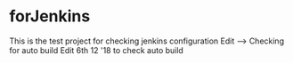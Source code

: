 # forJenkins
This is the test project for checking jenkins configuration
Edit --> Checking for auto build
Edit 6th 12 '18 to check auto build
